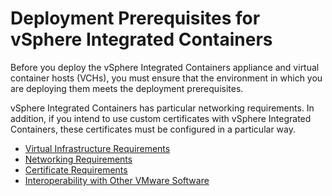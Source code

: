 # Deployment Prerequisites for vSphere Integrated Containers #

Before you deploy the vSphere Integrated Containers appliance and virtual container hosts (VCHs), you must ensure that the environment in which you are deploying them meets the deployment prerequisites.

vSphere Integrated Containers has particular networking requirements. In addition, if you intend to use custom certificates with vSphere Integrated Containers, these certificates must be configured in a particular way.

* [Virtual Infrastructure Requirements](vi_reqs.md)
* [Networking Requirements](network_reqs.md)
* [Certificate Requirements](vic_cert_use.md)
* [Interoperability with Other VMware Software](interop.md)